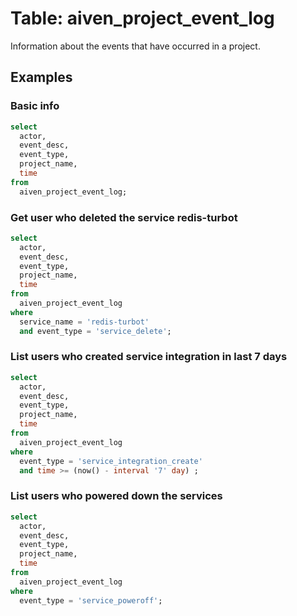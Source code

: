 # Table: aiven_project_event_log

Information about the events that have occurred in a project.

## Examples

### Basic info

```sql
select
  actor,
  event_desc,
  event_type,
  project_name,
  time
from
  aiven_project_event_log;
```

### Get user who deleted the service redis-turbot

```sql
select
  actor,
  event_desc,
  event_type,
  project_name,
  time
from
  aiven_project_event_log
where
  service_name = 'redis-turbot'
  and event_type = 'service_delete';
```

### List users who created service integration in last 7 days

```sql
select
  actor,
  event_desc,
  event_type,
  project_name,
  time
from
  aiven_project_event_log
where
  event_type = 'service_integration_create'
  and time >= (now() - interval '7' day) ;
```

### List users who powered down the services

```sql
select
  actor,
  event_desc,
  event_type,
  project_name,
  time
from
  aiven_project_event_log
where
  event_type = 'service_poweroff';
```
